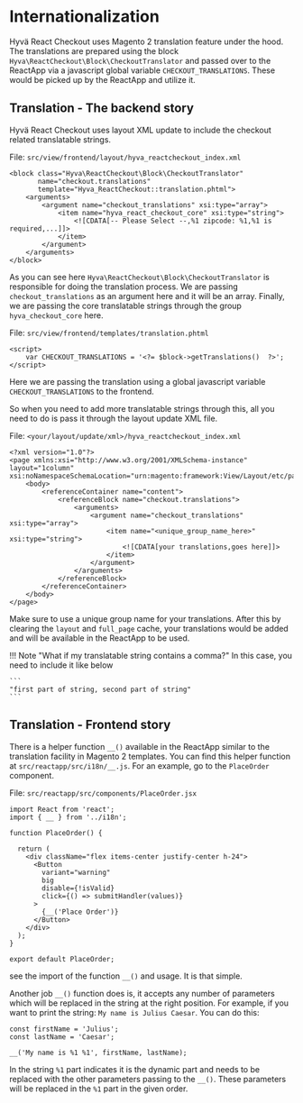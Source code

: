# Internationalization
Hyvä React Checkout uses Magento 2 translation feature under the hood. The translations are prepared using the block `Hyva\ReactCheckout\Block\CheckoutTranslator` and passed over to the ReactApp via a javascript global variable `CHECKOUT_TRANSLATIONS`. These would be picked up by the ReactApp and utilize it.

## Translation - The backend story
Hyvä React Checkout uses layout XML update to include the checkout related translatable strings.

File:  `src/view/frontend/layout/hyva_reactcheckout_index.xml`

```
<block class="Hyva\ReactCheckout\Block\CheckoutTranslator"
       name="checkout.translations"
       template="Hyva_ReactCheckout::translation.phtml">
    <arguments>
        <argument name="checkout_translations" xsi:type="array">
            <item name="hyva_react_checkout_core" xsi:type="string">
                <![CDATA[-- Please Select --,%1 zipcode: %1,%1 is required,...]]>
            </item>
        </argument>
    </arguments>
</block>
```

As you can see here `Hyva\ReactCheckout\Block\CheckoutTranslator` is responsible for doing the translation process. We are passing `checkout_translations` as an argument here and it will be an array. Finally, we are passing the core translatable strings through the group `hyva_checkout_core` here.

File: `src/view/frontend/templates/translation.phtml`

```
<script>
    var CHECKOUT_TRANSLATIONS = '<?= $block->getTranslations()  ?>';
</script>
```

Here we are passing the translation using a global javascript variable `CHECKOUT_TRANSLATIONS` to the frontend.

So when you need to add more translatable strings through this, all you need to do is pass it through the layout update XML file.

File: `<your/layout/update/xml>/hyva_reactcheckout_index.xml`

```
<?xml version="1.0"?>
<page xmlns:xsi="http://www.w3.org/2001/XMLSchema-instance" layout="1column" xsi:noNamespaceSchemaLocation="urn:magento:framework:View/Layout/etc/page_configuration.xsd">
    <body>
        <referenceContainer name="content">
            <referenceBlock name="checkout.translations">
                <arguments>
                    <argument name="checkout_translations" xsi:type="array">
                        <item name="<unique_group_name_here>" xsi:type="string">
                            <![CDATA[your translations,goes here]]>
                        </item>
                    </argument>
                </arguments>
            </referenceBlock>
        </referenceContainer>
    </body>
</page>
```

Make sure to use a unique group name for your translations. After this by clearing the `layout` and `full_page` cache, your translations would be added and will be available in the ReactApp to be used.

!!! Note "What if my translatable string contains a comma?"
    In this case, you need to include it like below

    ```
    "first part of string, second part of string"
    ```

## Translation - Frontend story
There is a helper function `__()` available in the ReactApp similar to the translation facility in Magento 2 templates. You can find this helper function at `src/reactapp/src/i18n/__.js`. For an example, go to the `PlaceOrder` component.

File: `src/reactapp/src/components/PlaceOrder.jsx`

```
import React from 'react';
import { __ } from '../i18n';

function PlaceOrder() {

  return (
    <div className="flex items-center justify-center h-24">
      <Button
        variant="warning"
        big
        disable={!isValid}
        click={() => submitHandler(values)}
      >
        {__('Place Order')}
      </Button>
    </div>
  );
}

export default PlaceOrder;
```

see the import of the function `__()` and usage. It is that simple.

Another job `__()` function does is, it accepts any number of parameters which will be replaced in the string at the right position. For example, if you want to print the string: `My name is Julius Caesar`. You can do this:

```
const firstName = 'Julius';
const lastName = 'Caesar';

__('My name is %1 %1', firstName, lastName);
```

In the string `%1` part indicates it is the dynamic part and needs to be replaced with the other parameters passing to the `__()`. These parameters will be replaced in the `%1` part in the given order.
